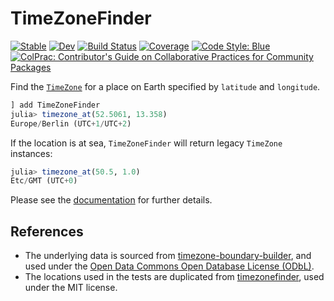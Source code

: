 # TimeZoneFinder

[![Stable](https://img.shields.io/badge/docs-stable-blue.svg)](https://tpgillam.github.io/TimeZoneFinder.jl/stable/)
[![Dev](https://img.shields.io/badge/docs-dev-blue.svg)](https://tpgillam.github.io/TimeZoneFinder.jl/dev/)
[![Build Status](https://github.com/tpgillam/TimeZoneFinder.jl/actions/workflows/CI.yml/badge.svg?branch=main)](https://github.com/tpgillam/TimeZoneFinder.jl/actions/workflows/CI.yml?query=branch%3Amain)
[![Coverage](https://codecov.io/gh/tpgillam/TimeZoneFinder.jl/branch/main/graph/badge.svg)](https://codecov.io/gh/tpgillam/TimeZoneFinder.jl)
[![Code Style: Blue](https://img.shields.io/badge/code%20style-blue-4495d1.svg)](https://github.com/invenia/BlueStyle)
[![ColPrac: Contributor's Guide on Collaborative Practices for Community Packages](https://img.shields.io/badge/ColPrac-Contributor's%20Guide-blueviolet)](https://github.com/SciML/ColPrac)

Find the [`TimeZone`](https://juliatime.github.io/TimeZones.jl/stable/types/#TimeZone-1) for a place on Earth specified by `latitude` and `longitude`.

```julia
] add TimeZoneFinder
julia> timezone_at(52.5061, 13.358)
Europe/Berlin (UTC+1/UTC+2)
```

If the location is at sea, `TimeZoneFinder` will return legacy `TimeZone` instances:

```julia
julia> timezone_at(50.5, 1.0) 
Etc/GMT (UTC+0)
```

Please see the [documentation](https://tpgillam.github.io/TimeZoneFinder.jl/stable/) for further details.

## References

* The underlying data is sourced from [timezone-boundary-builder](https://github.com/evansiroky/timezone-boundary-builder), and used under the [Open Data Commons Open Database License (ODbL)](http://opendatacommons.org/licenses/odbl/).
* The locations used in the tests are duplicated from [timezonefinder](https://github.com/jannikmi/timezonefinder), used under the MIT license.
